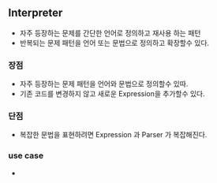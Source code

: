 ## Interpreter

* 자주 등장하는 문제를 간단한 언어로 정의하고 재사용 하는 패턴
* 반복되는 문제 패턴을 언어 또는 문법으로 정의하고 확장할수 있다.

### 장점

* 자주 등장하는 문제 패턴을 언어와 문법으로 정의할수 있따.
* 기존 코드를 변경하지 않고 새로운 Expression을 추가할수 있다.

### 단점

* 복잡한 문법을 표현하려면 Expression 과 Parser 가 복잡해진다.

### use case

* 